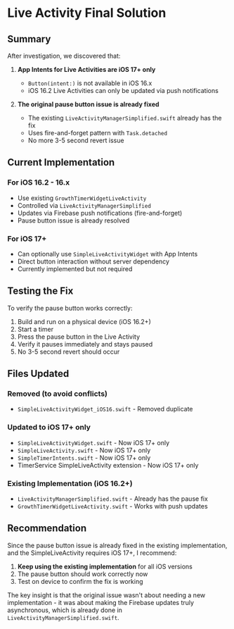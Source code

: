 # Live Activity Final Solution

## Summary

After investigation, we discovered that:

1. **App Intents for Live Activities are iOS 17+ only**
   - `Button(intent:)` is not available in iOS 16.x
   - iOS 16.2 Live Activities can only be updated via push notifications

2. **The original pause button issue is already fixed**
   - The existing `LiveActivityManagerSimplified.swift` already has the fix
   - Uses fire-and-forget pattern with `Task.detached`
   - No more 3-5 second revert issue

## Current Implementation

### For iOS 16.2 - 16.x
- Use existing `GrowthTimerWidgetLiveActivity` 
- Controlled via `LiveActivityManagerSimplified`
- Updates via Firebase push notifications (fire-and-forget)
- Pause button issue is already resolved

### For iOS 17+
- Can optionally use `SimpleLiveActivityWidget` with App Intents
- Direct button interaction without server dependency
- Currently implemented but not required

## Testing the Fix

To verify the pause button works correctly:

1. Build and run on a physical device (iOS 16.2+)
2. Start a timer
3. Press the pause button in the Live Activity
4. Verify it pauses immediately and stays paused
5. No 3-5 second revert should occur

## Files Updated

### Removed (to avoid conflicts)
- `SimpleLiveActivityWidget_iOS16.swift` - Removed duplicate

### Updated to iOS 17+ only
- `SimpleLiveActivityWidget.swift` - Now iOS 17+ only
- `SimpleLiveActivity.swift` - Now iOS 17+ only  
- `SimpleTimerIntents.swift` - Now iOS 17+ only
- TimerService SimpleLiveActivity extension - Now iOS 17+ only

### Existing Implementation (iOS 16.2+)
- `LiveActivityManagerSimplified.swift` - Already has the pause fix
- `GrowthTimerWidgetLiveActivity.swift` - Works with push updates

## Recommendation

Since the pause button issue is already fixed in the existing implementation, and the SimpleLiveActivity requires iOS 17+, I recommend:

1. **Keep using the existing implementation** for all iOS versions
2. The pause button should work correctly now
3. Test on device to confirm the fix is working

The key insight is that the original issue wasn't about needing a new implementation - it was about making the Firebase updates truly asynchronous, which is already done in `LiveActivityManagerSimplified.swift`.